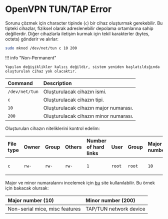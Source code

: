 # OpenVPN TUN/TAP Error

Sorunu çözmek için character tipinde (`c`) bir cihaz oluşturmak gerekebilir. Bu tipteki cihazlar, fiziksel olarak adreslenebilir depolama ortamlarına sahip değillerdir. Diğer cihazlarla iletişim kurmak için tekil karakterler (bytes, octets) gönderir ve alırlar:

```bash
sudo mknod /dev/net/tun c 10 200
```

!!! info "Non-Permanent"

    Yapılan değişiklikler kalıcı değildir, sistem yeniden başlatıldığında oluşturulan cihaz yok olacaktır.

| Command | Description |
|:---|:---|
| `/dev/net/tun` | Oluşturulacak cihazın ismi. |
| `c` | Oluşturulacak cihazın tipi. |
| `10` | Oluşturulacak cihazın major numarası. |
| `200` | Oluşturulacak cihazın minor numarası. |

Oluşturulan cihazın niteliklerini kontrol edelim:

| File type | Owner | Group | Others | Number of hard links | User | Group | Major number | Minor number | Date | File name |
|:---|:---|:---|:---|:---|:---|:---|:---|:---|:---|:---|
| `c` | `rw-` | `rw-` | `rw-` | `1` | `root` | `root` | `10` | `200` | `Mar 11 10:50` | `/dev/net/tun` |

Major ve minor numaralarını incelemek için [bu](https://www.kernel.org/doc/Documentation/admin-guide/devices.txt) site kullanılabilir. Bu örnek için bakacak olursak:

| Major number (10) | Minor number (200) |
|:---|:---|
| Non-serial mice, misc features | TAP/TUN network device |
